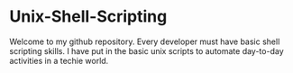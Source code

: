 # Unix-Shell-Scripting
Welcome to my github repository.
Every developer must have basic shell scripting skills.
I have put in the basic unix scripts to automate day-to-day activities in a techie world.

